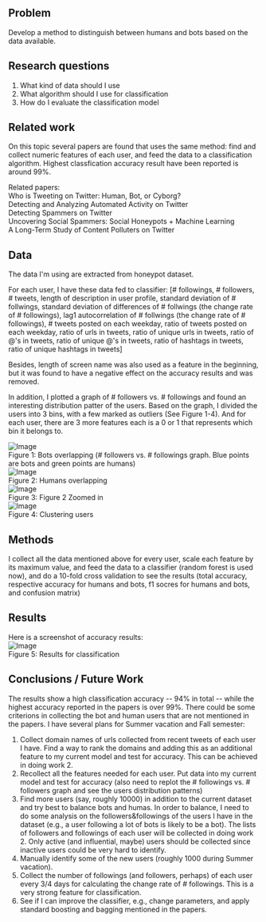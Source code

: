 
## Problem

Develop a method to distinguish between humans and bots based on the data available.

## Research questions

1. What kind of data should I use
2. What algorithm should I use for classification
3. How do I evaluate the classification model

## Related work

On this topic several papers are found that uses the same method: find and collect numeric features of each user, and feed the data to a classification algorithm. Highest classfication accuracy result have been reported is around 99%.  

Related papers:  
Who is Tweeting on Twitter: Human, Bot, or Cyborg?  
Detecting and Analyzing Automated Activity on Twitter  
Detecting Spammers on Twitter  
Uncovering Social Spammers: Social Honeypots + Machine Learning  
A Long-Term Study of Content Polluters on Twitter  

## Data

The data I'm using are extracted from honeypot dataset.

For each user, I have these data fed to classifier:
[# followings, # followers, # tweets, length of description in user profile, standard deviation of # follwings, standard deviation of differences of # follwings (the change rate of # followings), lag1 autocorrelation of # follwings (the change rate of # followings), # tweets posted on each weekday, ratio of tweets posted on each weekday, ratio of urls in tweets, ratio of unique urls in tweets, ratio of @'s in tweets, ratio of unique @'s in tweets, ratio of hashtags in tweets, ratio of unique hashtags in tweets]

Besides, length of screen name was also used as a feature in the beginning, but it was found to have a negative effect on the accuracy results and was removed. 

In addition, I plotted a graph of # followers vs. # followings and found an interesting distribution patter of the users. Based on the graph, I divided the users into 3 bins, with a few marked as outliers (See Figure 1-4). And for each user, there are 3 more features each is a 0 or 1 that represents which bin it belongs to.

![Image](../master/src/graphs/graph-bots-overlapping.png?raw=true)  
Figure 1: Bots overlapping (# followers vs. # followings graph. Blue points are bots and green points are humans)  
![Image](../master/src/graphs/graph-humans-overlapping.png?raw=true)  
Figure 2: Humans overlapping  
![Image](../master/src/graphs/graph-zoomed-in.png?raw=true)  
Figure 3: Figure 2 Zoomed in  
![Image](../master/src/graphs/graph-clustered.png?raw=true)  
Figure 4: Clustering users  

## Methods

I collect all the data mentioned above for every user, scale each feature by its maximum value, and feed the data to a classifier (random forest is used now), and do a 10-fold cross validation to see the results (total accuracy, respective accuracy for humans and bots, f1 socres for humans and bots, and confusion matrix)

## Results

Here is a screenshot of accuracy results:  
![Image](../master/src/graphs/Result.png?raw=true)  
Figure 5: Results for classification  

## Conclusions / Future Work

The results show a high classification accuracy -- 94% in total -- while the highest accuracy reported in the papers is over 99%. There could be some criterions in collecting the bot and human users that are not mentioned in the papers. I have several plans for Summer vacation and Fall semester:

1. Collect domain names of urls collected from recent tweets of each user I have. Find a way to rank the domains and adding this as an additional feature to my current model and test for accuracy. This can be achieved in doing work 2.
2. Recollect all the features needed for each user. Put data into my current model and test for accuracy (also need to replot the # followings vs. # followers graph and see the users distribution patterns)
3. Find more users (say, roughly 10000) in addition to the current dataset and try best to balance bots and humas. In order to balance, I need to do some analysis on the followers&followings of the users I have in the dataset (e.g., a user following a lot of bots is likely to be a bot). The lists of followers and followings of each user will be collected in doing work 2. Only active (and influential, maybe) users should be collected since inactive users could be very hard to identify.
4. Manually identify some of the new users (roughly 1000 during Summer vacation).
4. Collect the number of followings (and followers, perhaps) of each user every 3/4 days for calculating the change rate of # followings. This is a very strong feature for classification.
5. See if I can improve the classifier, e.g., change parameters, and apply standard boosting and bagging mentioned in the papers.

